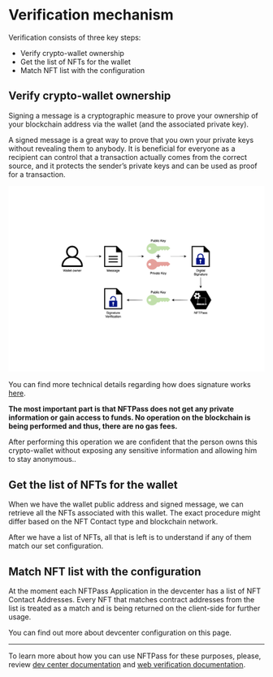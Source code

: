 # Verification mechanism

Verification consists of three key steps:

- Verify crypto-wallet ownership
- Get the list of NFTs for the wallet
- Match NFT list with the configuration

## Verify crypto-wallet ownership

Signing a message is a cryptographic measure to prove your ownership of your blockchain address via the wallet (and the
associated private key).

A signed message is a great way to prove that you own your private keys without revealing them to anybody. It is
beneficial for everyone as a recipient can control that a transaction actually comes from the correct source, and it
protects the sender’s private keys and can be used as proof for a transaction.

![Untitled](./img/verification-mechanism-1.png)

You can find more technical details regarding how does signature
works [here](https://en.wikipedia.org/wiki/Digital_signature).

**The most important part is that NFTPass does not get any private information or gain access to funds. No operation on
the blockchain is being performed and thus, there are no gas fees.**

After performing this operation we are confident that the person owns this crypto-wallet without exposing any sensitive
information and allowing him to stay anonymous..

## Get the list of NFTs for the wallet

When we have the wallet public address and signed message, we can retrieve all the NFTs associated with this wallet. The
exact procedure might differ based on the NFT Contact type and blockchain network.

After we have a list of NFTs, all that is left is to understand if any of them match our set configuration.

## Match NFT list with the configuration

At the moment each NFTPass Application in the devcenter has a list of NFT Contact Addresses. Every NFT that matches
contract addresses from the list is treated as a match and is being returned on the client-side for further usage.

You can find out more about devcenter configuration on this page.

---
To learn more about how you can use NFTPass for these purposes, please,
review [dev center documentation](./dev-center.md) and [web verification documentation](./web-verification.md).

